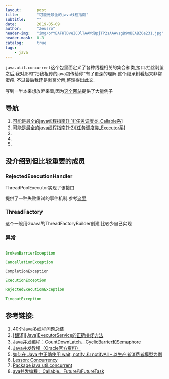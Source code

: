 ```yaml
---
layout:       post
title:        "可能是最全的java线程指南"
subtitle:     ""
date:         2019-05-09
author:       "Zeusro"
header-img:   "img/oYYBAFHlDveICOlTAAWdBpjTP2sAAAvzgB9mBEABZ0e231.jpg"
header-mask:  0.3
catalog:      true
tags:
    - java
---
```




`java.util.concurrent`这个包里面定义了各种线程相关的集合和类,接口.抽丝剥茧之后,我对那句"把我祖传的java包传给你"有了更深的理解.这个继承树看起来非常蛋疼.
不过最后我还是剥离分解,整理得出此文.


写到一半本来想放弃来着,因为[这个网站](https://examples.javacodegeeks.com/category/core-java/util/concurrent/)提供了大量例子

## 导航

1. [可能是最全的java线程指南(1-1)[任务调度类_Callable系]](2019-05-09-java-concurrent(1-1).md)
1. [可能是最全的java线程指南(1-2)[任务调度类_Executor系]](2019-05-09-java-concurrent(1-2).md)
1. []()
1. []()
1. []()


## 没介绍到但比较重要的成员

### RejectedExecutionHandler

ThreadPoolExecutor实现了该接口

提供了一种失败重试的事件机制.参考[这里](https://examples.javacodegeeks.com/core-java/util/concurrent/rejectedexecutionhandler/java-util-concurrent-rejectedexecutionhandler-example/)



### ThreadFactory

这个一般用Guava的ThreadFactoryBuilder创建,比较少自己实现

### 异常

```java

BrokenBarrierException	

CancellationException	

CompletionException	

ExecutionException	

RejectedExecutionException	

TimeoutException

```


## 参考链接:
1. [40个Java多线程问题总结](http://www.importnew.com/18459.html#comment-651217)
2. [[翻译][Java]ExecutorService的正确关闭方法](https://blog.csdn.net/zaozi/article/details/38854561)
3. [Java并发编程：CountDownLatch、CyclicBarrier和Semaphore](https://www.cnblogs.com/dolphin0520/p/3920397.html)
4. [Java并发教程（Oracle官方资料）](http://www.iteye.com/magazines/131-Java-Concurrency)
5. [如何在 Java 中正确使用 wait, notify 和 notifyAll – 以生产者消费者模型为例](http://www.importnew.com/16453.html)
6. [Lesson: Concurrency](https://docs.oracle.com/javase/tutorial/essential/concurrency/index.html)
7. [Package java.util.concurrent](https://docs.oracle.com/javase/8/docs/api/?java/util/concurrent/package-summary.html)
8. [ava并发编程：Callable、Future和FutureTask](https://www.cnblogs.com/dolphin0520/p/3949310.html)